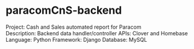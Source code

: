 # paracomCnS-backend
Project: Cash and Sales automated report for Paracom  
Description: Backend data handler/controller 
APIs: Clover and Homebase
Language: Python
Framework: Django
Database: MySQL
